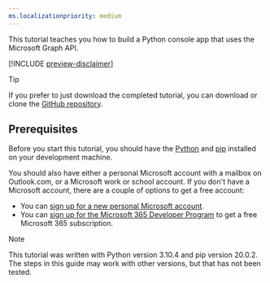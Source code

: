 ```yaml
---
ms.localizationpriority: medium
---
```


<!-- markdownlint-disable MD041 -->

This tutorial teaches you how to build a Python console app that uses the Microsoft Graph API.

[!INCLUDE [preview-disclaimer](preview-disclaimer.md)]

> [!TIP]
> If you prefer to just download the completed tutorial, you can download or clone the [GitHub repository](https://github.com/microsoftgraph/msgraph-training-python).

## Prerequisites

Before you start this tutorial, you should have the [Python](https://www.python.org/) and [pip](https://pip.pypa.io/en/stable/) installed on your development machine.

You should also have either a personal Microsoft account with a mailbox on Outlook.com, or a Microsoft work or school account. If you don't have a Microsoft account, there are a couple of options to get a free account:

- You can [sign up for a new personal Microsoft account](https://signup.live.com/signup?wa=wsignin1.0&rpsnv=12&ct=1454618383&rver=6.4.6456.0&wp=MBI_SSL_SHARED&wreply=https://mail.live.com/default.aspx&id=64855&cbcxt=mai&bk=1454618383&uiflavor=web&uaid=b213a65b4fdc484382b6622b3ecaa547&mkt=E-US&lc=1033&lic=1).
- You can [sign up for the Microsoft 365 Developer Program](https://developer.microsoft.com/microsoft-365/dev-program) to get a free Microsoft 365 subscription.

> [!NOTE]
> This tutorial was written with Python version 3.10.4 and pip version 20.0.2. The steps in this guide may work with other versions, but that has not been tested.
